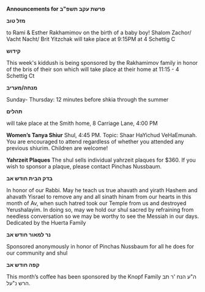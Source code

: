 **Announcements for פרשת עקב תשפ"ב** 

**מזל טוב** 

to Rami & Esther Rakhamimov on the birth of a baby boy! Shalom Zachor/ Vacht Nacht/ Brit Yitzchak will take place at 9:15PM at 4 Schettig C

**קידוש** 

This week's kiddush is being sponsored by the Rakhamimov family in honor of the bris of their son which will take place at their home  at 11:15 - 4 Schettig Ct 

**מנחה/מעריב** 

Sunday- Thursday: 12 minutes before shkia through the summer

**תהלים**

 will take place at the Smith home, 8 Carriage Lane, 4:00 PM

**Women’s Tanya Shiur** Shul, 4:45 PM. Topic: Shaar HaYichud VeHaEmunah. You are encouraged to attend regardless of whether you attended any previous shiurim. Children are welcome!

**Yahrzeit Plaques** The shul sells individual yahrzeit plaques for $360. If you wish to sponsor a plaque, please contact Pinchas Nussbaum.

**בדק הבית חודש אב**

In honor of our Rabbi. May he teach us true ahavath and yirath Hashem and ahavath Yisrael to remove any and all sinath hinam from our hearts in this month of Av, when such hatred took our Temple from us and destroyed Yerushalayim. In doing so, may we hold our shul sacred by refraining from needless conversation so we may be worthy to see the Messiah in our days. Dedicated by the Huerta Family

**נר למאור חודש אב**

Sponsored anonymously in honor  of Pinchas Nussbaum for all he does for our community and shul

**קפה חודש אב**  

This month’s coffee has been sponsored by the Knopf Family ה"ע הנח 'ר תב הרש נ"על. 
